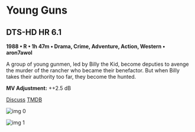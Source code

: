 # Young Guns

## DTS-HD HR 6.1

**1988 • R • 1h 47m • Drama, Crime, Adventure, Action, Western • aron7awol**

A group of young gunmen, led by Billy the Kid, become deputies to avenge the murder of the rancher who became their benefactor. But when Billy takes their authority too far, they become the hunted.

**MV Adjustment:** ++2.5 dB

[Discuss](https://www.avsforum.com/threads/bass-eq-for-filtered-movies.2995212/post-58610000)  [TMDB](11967)

![img 0](https://i.imgur.com/XfBt8OM.jpg)

![img 1](https://i.imgur.com/p71TqrT.png)

